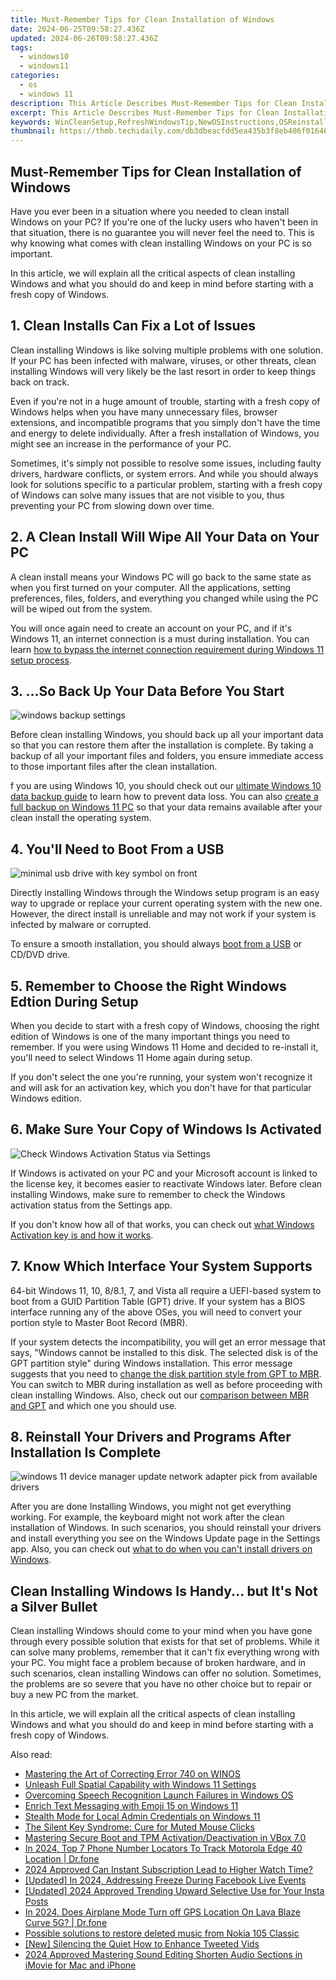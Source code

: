 ```yaml
---
title: Must-Remember Tips for Clean Installation of Windows
date: 2024-06-25T09:58:27.436Z
updated: 2024-06-26T09:58:27.436Z
tags:
  - windows10
  - windows11
categories:
  - os
  - windows 11
description: This Article Describes Must-Remember Tips for Clean Installation of Windows
excerpt: This Article Describes Must-Remember Tips for Clean Installation of Windows
keywords: WinCleanSetup,RefreshWindowsTip,NewOSInstructions,OSReinstallGuide,FreshWindowsInstall,CleanWinBasics,WindowsResetPaths
thumbnail: https://thmb.techidaily.com/db3dbeacfdd5ea435b3f8eb406f01646288938a037fe9e28d65cbe9fbebcdbb0.png
---
```


## Must-Remember Tips for Clean Installation of Windows

 Have you ever been in a situation where you needed to clean install Windows on your PC? If you're one of the lucky users who haven't been in that situation, there is no guarantee you will never feel the need to. This is why knowing what comes with clean installing Windows on your PC is so important.

 In this article, we will explain all the critical aspects of clean installing Windows and what you should do and keep in mind before starting with a fresh copy of Windows.

## 1\. Clean Installs Can Fix a Lot of Issues

 Clean installing Windows is like solving multiple problems with one solution. If your PC has been infected with malware, viruses, or other threats, clean installing Windows will very likely be the last resort in order to keep things back on track.

 Even if you're not in a huge amount of trouble, starting with a fresh copy of Windows helps when you have many unnecessary files, browser extensions, and incompatible programs that you simply don't have the time and energy to delete individually. After a fresh installation of Windows, you might see an increase in the performance of your PC.

 Sometimes, it's simply not possible to resolve some issues, including faulty drivers, hardware conflicts, or system errors. And while you should always look for solutions specific to a particular problem, starting with a fresh copy of Windows can solve many issues that are not visible to you, thus preventing your PC from slowing down over time.

## 2\. A Clean Install Will Wipe All Your Data on Your PC

 A clean install means your Windows PC will go back to the same state as when you first turned on your computer. All the applications, setting preferences, files, folders, and everything you changed while using the PC will be wiped out from the system.

 You will once again need to create an account on your PC, and if it's Windows 11, an internet connection is a must during installation. You can learn [how to bypass the internet connection requirement during Windows 11 setup process](https://www.makeuseof.com/windows-11-set-up-without-internet-connection/).

## 3\. ...So Back Up Your Data Before You Start

![windows backup settings](https://static1.makeuseofimages.com/wordpress/wp-content/uploads/2023/05/windows-backup-settings.jpg)

 Before clean installing Windows, you should back up all your important data so that you can restore them after the installation is complete. By taking a backup of all your important files and folders, you ensure immediate access to those important files after the clean installation.

 f you are using Windows 10, you should check out our [ultimate Windows 10 data backup guide](https://www.makeuseof.com/tag/ultimate-windows-10-data-backup-guide/) to learn how to prevent data loss. You can also [create a full backup on Windows 11 PC](https://www.makeuseof.com/windows-11-create-complete-backup/) so that your data remains available after your clean install the operating system.

## 4\. You'll Need to Boot From a USB

![minimal usb drive with key symbol on front](https://static1.makeuseofimages.com/wordpress/wp-content/uploads/2023/05/usb-key-1.jpg)

 Directly installing Windows through the Windows setup program is an easy way to upgrade or replace your current operating system with the new one. However, the direct install is unreliable and may not work if your system is infected by malware or corrupted.

 To ensure a smooth installation, you should always [boot from a USB](https://www.makeuseof.com/tag/10-tools-make-bootable-usb-iso-file/) or CD/DVD drive.

## 5\. Remember to Choose the Right Windows Edtion During Setup

 When you decide to start with a fresh copy of Windows, choosing the right edition of Windows is one of the many important things you need to remember. If you were using Windows 11 Home and decided to re-install it, you'll need to select Windows 11 Home again during setup.

 If you don't select the one you're running, your system won't recognize it and will ask for an activation key, which you don't have for that particular Windows edition.

## 6\. Make Sure Your Copy of Windows Is Activated

![Check Windows Activation Status via Settings](https://static1.makeuseofimages.com/wordpress/wp-content/uploads/2023/03/check-windows-activation-status-via-settings.jpg)

 If Windows is activated on your PC and your Microsoft account is linked to the license key, it becomes easier to reactivate Windows later. Before clean installing Windows, make sure to remember to check the Windows activation status from the Settings app.

 If you don't know how all of that works, you can check out [what Windows Activation key is and how it works](http://www.makeuseof.com/what-is-windows-activation-how-does-it-work/).

## 7\. Know Which Interface Your System Supports

 64-bit Windows 11, 10, 8/8.1, 7, and Vista all require a UEFI-based system to boot from a GUID Partition Table (GPT) drive. If your system has a BIOS interface running any of the above OSes, you will need to convert your portion style to Master Boot Record (MBR).

 If your system detects the incompatibility, you will get an error message that says, "Windows cannot be installed to this disk. The selected disk is of the GPT partition style" during Windows installation. This error message suggests that you need to [change the disk partition style from GPT to MBR](https://www.makeuseof.com/windows-cannot-be-installed-to-disk-error/). You can switch to MBR during installation as well as before proceeding with clean installing Windows. Also, check out our [comparison between MBR and GPT](https://www.makeuseof.com/tag/mbr-vs-gpt/) and which one you should use.

## 8\. Reinstall Your Drivers and Programs After Installation Is Complete

![windows 11 device manager update network adapter pick from available drivers](https://static1.makeuseofimages.com/wordpress/wp-content/uploads/2022/11/windows-11-device-manager-update-network-adapter-pick-from-available-drivers.jpg)

 After you are done Installing Windows, you might not get everything working. For example, the keyboard might not work after the clean installation of Windows. In such scenarios, you should reinstall your drivers and install everything you see on the Windows Update page in the Settings app. Also, you can check out [what to do when you can't install drivers on Windows](https://www.makeuseof.com/windows-cant-install-drivers/).

## Clean Installing Windows Is Handy... but It's Not a Silver Bullet

 Clean installing Windows should come to your mind when you have gone through every possible solution that exists for that set of problems. While it can solve many problems, remember that it can't fix everything wrong with your PC. You might face a problem because of broken hardware, and in such scenarios, clean installing Windows can offer no solution. Sometimes, the problems are so severe that you have no other choice but to repair or buy a new PC from the market.

 In this article, we will explain all the critical aspects of clean installing Windows and what you should do and keep in mind before starting with a fresh copy of Windows.

<span class="atpl-alsoreadstyle">Also read:</span>
<div><ul>
<li><a href="https://win11.techidaily.com/mastering-the-art-of-correcting-error-740-on-winos/"><u>Mastering the Art of Correcting Error 740 on WINOS</u></a></li>
<li><a href="https://win11.techidaily.com/unleash-full-spatial-capability-with-windows-11-settings/"><u>Unleash Full Spatial Capability with Windows 11 Settings</u></a></li>
<li><a href="https://win11.techidaily.com/overcoming-speech-recognition-launch-failures-in-windows-os/"><u>Overcoming Speech Recognition Launch Failures in Windows OS</u></a></li>
<li><a href="https://win11.techidaily.com/enrich-text-messaging-with-emoji-15-on-windows-11/"><u>Enrich Text Messaging with Emoji 15 on Windows 11</u></a></li>
<li><a href="https://win11.techidaily.com/stealth-mode-for-local-admin-credentials-on-windows-11/"><u>Stealth Mode for Local Admin Credentials on Windows 11</u></a></li>
<li><a href="https://win11.techidaily.com/the-silent-key-syndrome-cure-for-muted-mouse-clicks/"><u>The Silent Key Syndrome: Cure for Muted Mouse Clicks</u></a></li>
<li><a href="https://win11.techidaily.com/mastering-secure-boot-and-tpm-activationdeactivation-in-vbox-70/"><u>Mastering Secure Boot and TPM Activation/Deactivation in VBox 7.0</u></a></li>
<li><a href="https://android-location-track.techidaily.com/in-2024-top-7-phone-number-locators-to-track-motorola-edge-40-location-drfone-by-drfone-virtual-android/"><u>In 2024, Top 7 Phone Number Locators To Track Motorola Edge 40 Location | Dr.fone</u></a></li>
<li><a href="https://youtube-videos.techidaily.com/2024-approved-can-instant-subscription-lead-to-higher-watch-time/"><u>2024 Approved  Can Instant Subscription Lead to Higher Watch Time?</u></a></li>
<li><a href="https://facebook-clips.techidaily.com/updated-in-2024-addressing-freeze-during-facebook-live-events/"><u>[Updated] In 2024, Addressing Freeze During Facebook Live Events</u></a></li>
<li><a href="https://instagram-videos.techidaily.com/updated-2024-approved-trending-upward-selective-use-for-your-insta-posts/"><u>[Updated] 2024 Approved  Trending Upward  Selective Use for Your Insta Posts</u></a></li>
<li><a href="https://review-topics.techidaily.com/in-2024-does-airplane-mode-turn-off-gps-location-on-lava-blaze-curve-5g-drfone-by-drfone-virtual-android/"><u>In 2024, Does Airplane Mode Turn off GPS Location On Lava Blaze Curve 5G? | Dr.fone</u></a></li>
<li><a href="https://review-topics.techidaily.com/possible-solutions-to-restore-deleted-music-from-nokia-105-classic-by-fonelab-android-recover-music/"><u>Possible solutions to restore deleted music from Nokia 105 Classic</u></a></li>
<li><a href="https://twitter-clips.techidaily.com/new-silencing-the-quiet-how-to-enhance-tweeted-vids/"><u>[New] Silencing the Quiet  How to Enhance Tweeted Vids</u></a></li>
<li><a href="https://sound-optimizing.techidaily.com/2024-approved-mastering-sound-editing-shorten-audio-sections-in-imovie-for-mac-and-iphone/"><u>2024 Approved Mastering Sound Editing Shorten Audio Sections in iMovie for Mac and iPhone</u></a></li>
</ul></div>

<ins class="adsbygoogle"
      style="display:block"
      data-ad-client="ca-pub-7571918770474297"
      data-ad-slot="8358498916"
      data-ad-format="auto"
      data-full-width-responsive="true"></ins>